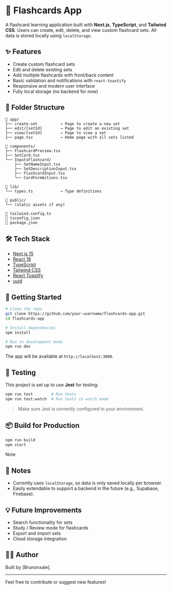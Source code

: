 
# 🧠 Flashcards App

A flashcard learning application built with **Next.js**, **TypeScript**, and **Tailwind CSS**. Users can create, edit, delete, and view custom flashcard sets. All data is stored locally using `localStorage`.

## ✨ Features

- Create custom flashcard sets
- Edit and delete existing sets
- Add multiple flashcards with front/back content
- Basic validation and notifications with `react-toastify`
- Responsive and modern user interface
- Fully local storage (no backend for now)

## 🧱 Folder Structure

```
📁 app/
├── create-set          → Page to create a new set
├── edit/[setId]        → Page to edit an existing set
├── view/[setId]        → Page to view a set
├── page.tsx            → Home page with all sets listed

📁 components/
├── FlashcardPreview.tsx
├── SetCard.tsx
└── InputsFlashcard/
    ├── SetNameInput.tsx
    ├── SetDescriptionInput.tsx
    ├── FlashcardInput.tsx
    └── CardFormActions.tsx

📁 lib/
└── types.ts            → Type definitions

📁 public/
└── (static assets if any)

📄 tailwind.config.ts
📄 tsconfig.json
📄 package.json
```

## 🛠️ Tech Stack

- [Next.js 15](https://nextjs.org/)
- [React 18](https://reactjs.org/)
- [TypeScript](https://www.typescriptlang.org/)
- [Tailwind CSS](https://tailwindcss.com/)
- [React Toastify](https://fkhadra.github.io/react-toastify/)
- [uuid](https://www.npmjs.com/package/uuid)

## 🚀 Getting Started

```bash
# Clone the repo
git clone https://github.com/your-username/flashcards-app.git
cd flashcards-app

# Install dependencies
npm install

# Run in development mode
npm run dev
```

The app will be available at `http://localhost:3000`.

## 🧪 Testing

This project is set up to use **Jest** for testing:

```bash
npm run test        # Run tests
npm run test:watch  # Run tests in watch mode
```

> Make sure Jest is correctly configured in your environment.

## 📦 Build for Production

```bash
npm run build
npm start
```
> [!NOTE]
> ## 📌 Notes
>
> - Currently uses `localStorage`, so data is only saved locally per browser.
> - Easily extendable to support a backend in the future (e.g., Supabase, Firebase).


## 💡 Future Improvements

- Search functionality for sets
- Study / Review mode for flashcards
- Export and import sets
- Cloud storage integration

## 🧑‍💻 Author

Built by [Brunonxale].

---

Feel free to contribute or suggest new features!
